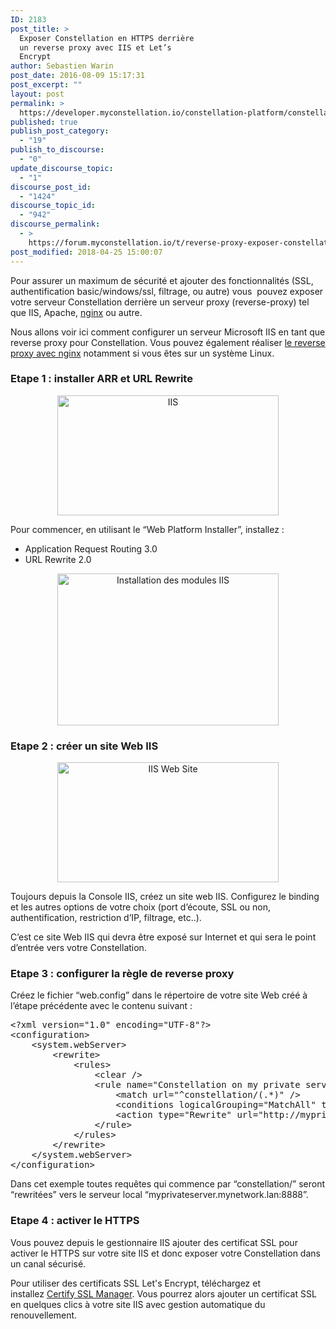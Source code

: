 ```yaml
---
ID: 2183
post_title: >
  Exposer Constellation en HTTPS derrière
  un reverse proxy avec IIS et Let’s
  Encrypt
author: Sebastien Warin
post_date: 2016-08-09 15:17:31
post_excerpt: ""
layout: post
permalink: >
  https://developer.myconstellation.io/constellation-platform/constellation-server/exposer-constellation-derrire-un-serveur-web-reverse-proxy/
published: true
publish_post_category:
  - "19"
publish_to_discourse:
  - "0"
update_discourse_topic:
  - "1"
discourse_post_id:
  - "1424"
discourse_topic_id:
  - "942"
discourse_permalink:
  - >
    https://forum.myconstellation.io/t/reverse-proxy-exposer-constellation-derriere-un-serveur-web/942
post_modified: 2018-04-25 15:00:07
---
```

Pour assurer un maximum de sécurité et ajouter des fonctionnalités (SSL, authentification basic/windows/ssl, filtrage, ou autre) vous  pouvez exposer votre serveur Constellation derrière un serveur proxy (reverse-proxy) tel que IIS, Apache, <a href="/constellation-platform/constellation-server/exposer-constellation-en-https-derriere-un-reverse-proxy-avec-nginx-et-lets-encrypt/">nginx</a> ou autre.

Nous allons voir ici comment configurer un serveur Microsoft IIS en tant que reverse proxy pour Constellation. Vous pouvez également réaliser <a href="/constellation-platform/constellation-server/exposer-constellation-en-https-derriere-un-reverse-proxy-avec-nginx-et-lets-encrypt/">le reverse proxy avec nginx</a> notamment si vous êtes sur un système Linux.
<h3>Etape 1 : installer ARR et URL Rewrite</h3>
<p align="center"><a href="https://developer.myconstellation.io/wp-content/uploads/2016/08/image-2.png"><img style="background-image: none; padding-top: 0px; padding-left: 0px; display: inline; padding-right: 0px; border-width: 0px;" title="IIS" src="https://developer.myconstellation.io/wp-content/uploads/2016/08/image_thumb-2.png" alt="IIS" width="354" height="192" border="0" /></a></p>
Pour commencer, en utilisant le “Web Platform Installer”, installez :
<ul>
 	<li>Application Request Routing 3.0</li>
 	<li>URL Rewrite 2.0</li>
</ul>
<p align="center"><a href="https://developer.myconstellation.io/wp-content/uploads/2016/08/image-3.png"><img style="background-image: none; padding-top: 0px; padding-left: 0px; display: inline; padding-right: 0px; border-width: 0px;" title="Installation des modules IIS" src="https://developer.myconstellation.io/wp-content/uploads/2016/08/image_thumb-3.png" alt="Installation des modules IIS" width="354" height="243" border="0" /></a></p>

<h3 align="left">Etape 2 : créer un site Web IIS</h3>
<p align="center"><a href="https://developer.myconstellation.io/wp-content/uploads/2016/08/image-4.png"><img style="background-image: none; padding-top: 0px; padding-left: 0px; display: inline; padding-right: 0px; border-width: 0px;" title="IIS Web Site" src="https://developer.myconstellation.io/wp-content/uploads/2016/08/image_thumb-4.png" alt="IIS Web Site" width="354" height="192" border="0" /></a></p>
<p align="left">Toujours depuis la Console IIS, créez un site web IIS. Configurez le binding et les autres options de votre choix (port d’écoute, SSL ou non, authentification, restriction d’IP, filtrage, etc..).</p>
C’est ce site Web IIS qui devra être exposé sur Internet et qui sera le point d’entrée vers votre Constellation.
<h3>Etape 3 : configurer la règle de reverse proxy</h3>
Créez le fichier “web.config” dans le répertoire de votre site Web créé à l’étape précédente avec le contenu suivant :
<pre class="lang:xml decode:true">&lt;?xml version="1.0" encoding="UTF-8"?&gt;
&lt;configuration&gt;
    &lt;system.webServer&gt;
        &lt;rewrite&gt;
            &lt;rules&gt;
                &lt;clear /&gt;
                &lt;rule name="Constellation on my private server" stopProcessing="true"&gt;
                    &lt;match url="^constellation/(.*)" /&gt;
                    &lt;conditions logicalGrouping="MatchAll" trackAllCaptures="false" /&gt;
                    &lt;action type="Rewrite" url="http://myprivateserver.mynetwork.lan:8088/{R:1}" /&gt;
                &lt;/rule&gt;
            &lt;/rules&gt;
        &lt;/rewrite&gt;
    &lt;/system.webServer&gt;
&lt;/configuration&gt;</pre>
Dans cet exemple toutes requêtes qui commence par “constellation/” seront “rewritées” vers le serveur local “myprivateserver.mynetwork.lan:8888”.
<h3>Etape 4 : activer le HTTPS</h3>
Vous pouvez depuis le gestionnaire IIS ajouter des certificat SSL pour activer le HTTPS sur votre site IIS et donc exposer votre Constellation dans un canal sécurisé.

Pour utiliser des certificats SSL Let's Encrypt, téléchargez et installez <a href="https://certifytheweb.com/">Certify SSL Manager</a>. Vous pourrez alors ajouter un certificat SSL en quelques clics à votre site IIS avec gestion automatique du renouvellement.